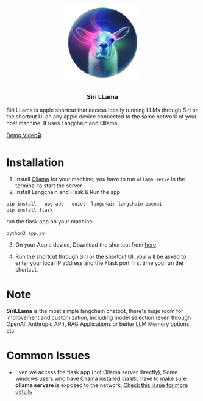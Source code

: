 <div align = "center">
<h1>
    <img src = "https://github.com/0ssamaak0/SiriLLama/blob/main/icon_nobng.png?raw=true" width = 200 height = 200>
<br>

</h1>

<h3>
Siri LLama
</h3>
</div>

Siri LLama is apple shortcut that access locally running LLMs through Siri or the shortcut UI on any apple device connected to the same network of your host machine. It uses Langchain and Ollama

[Demo Video🎬](https://twitter.com/0ssamaak0/status/1772356905064665530)

# Installation
1. Install [Ollama](https://ollama.com/) for your machine, you have to run `ollama serve` in the terminal to start the server
2. Install Langchain and Flask & Run the app
```
pip install --upgrade --quiet  langchain langchain-openai
pip install flask
```
run the flask app on your machine
```
python3 app.py
```
3. On your Apple device, Download the shortcut from [here](https://www.icloud.com/shortcuts/3bf9c6400e5049dd81b2df1e16754d3a)

4. Run the shortcut through Siri or the shortcut UI, you will be asked to enter your local IP address and the Flask port first time you run the shortcut.

# Note
**SiriLLama** is the most simple langchain chatbot, there's huge room for improvement and customization, including model selection (even through OpenAI, Anthropic API), RAG Applications or better LLM Memory options, etc.

# Common Issues
- Even we access the flask app (not Ollama server directly), Some windows users who have Ollama installed via `WSL` have to make sure **ollama servere** is exposed to the network, [Check this issue for more details](https://github.com/ollama/ollama/issues/1431)


